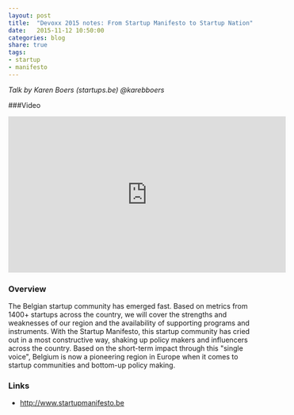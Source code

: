 ```yaml
---
layout: post
title:  "Devoxx 2015 notes: From Startup Manifesto to Startup Nation"
date:   2015-11-12 10:50:00
categories: blog
share: true
tags:
- startup
- manifesto
---
```


*Talk by Karen Boers (startups.be)
    @karebboers*

###Video
<iframe width="560" height="315" src="https://www.youtube.com/embed/wGc9-_p5FTA" frameborder="0" allowfullscreen></iframe>

### Overview
The Belgian startup community has emerged fast. Based on metrics from 1400+ startups across the country, we will cover the strengths and weaknesses of our region and the availability of supporting programs and instruments. With the Startup Manifesto, this startup community has cried out in a most constructive way, shaking up policy makers and influencers across the country. Based on the short-term impact through this "single voice", Belgium is now a pioneering region in Europe when it comes to startup communities and bottom-up policy making.

### Links
- <http://www.startupmanifesto.be>
